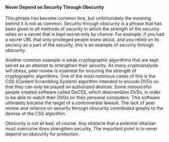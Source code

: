 #### Never Depend on Security Through Obscurity

This phrase has become common lore, but unfortunately the meaning behind it is not as common. Security through obscurity is a phrase that has been given to all methods of security in which the strength of the security relies on a secret that is kept secret only by chance. For example, if you had a secret URL that only privileged people knew about, and you relied on its secrecy as a part of the security, this is an example of security through obscurity.

Another common example is weak cryptographic algorithms that are kept secret as an attempt to strengthen their security. As many cryptoanalysts will stress, peer review is essential for ensuring the strength of cryptographic algorithms. One of the most notorious cases of this is the CSS (Content Scrambling System) algorithm intended to encode DVDs so that they can only be played on authorized devices. Some resourceful people created software called DeCSS, which descrambles DVDs, in order to be able to watch their DVDs on their personal computers. This software ultimately became the target of a controversial lawsuit. The lack of peer review and reliance on security through obscurity contributed greatly to the demise of the CSS algorithm.

Obscurity is not all bad, of course. Any obstacle that a potential attacker must overcome does strengthen security. The important point is to never depend on obscurity for protection.